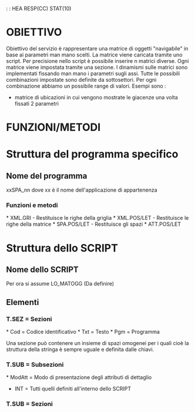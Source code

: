  :  : HEA RESP(CC) STAT(10)
# OBIETTIVO
 Obiettivo del servizio è rappresentare una matrice di oggetti "navigabile" in base ai parametri
 man mano scelti.
 La matrice viene caricata tramite uno script. Per precisione nello script è possibile
 inserire n matrici diverse. Ogni matrice viene impostata tramite una sezione.
 I dinamismi sulle matrici sono implementati fissando man mano i parametri
 sugli assi. Tutte le possibili combinazioni impostate sono definite da sottosettori.
 Per ogni combinazione abbiamo un possibile range di valori.
 Esempi sono : 
 - matrice di ubicazioni in cui vengono mostrate le giacenze una volta fissati 2 parametri

# FUNZIONI/METODI

# Struttura del programma specifico
## Nome del programma
xxSPA_nn dove xx è il nome dell'applicazione di appartenenza

### Funzioni e metodi
 \* XML.GRI - Restituisce le righe della griglia
 \* XML.POS/LET - Restituisce le righe della matrice
 \* SPA.POS/LET - Restituisce gli spazi
 \* ATT.POS/LET

# Struttura dello SCRIPT
## Nome dello SCRIPT
Per ora si assume LO_MATOGG (Da definire)
## Elementi
### T.SEZ = Sezioni
 \* Cod = Codice identificativo
 \* Txt = Testo
 \* Pgm = Programma

Una sezione può contenere un insieme di spazi omogenei per i quali cioè la struttura della  stringa è sempre uguale e definita dalle chiavi.
### T.SUB = Subsezioni
 \* ModAtt = Modo di presentazione degli attributi di dettaglio
   - INT  = Tutti quelli definiti all'interno dello SCRIPT
### T.SUB = Sezioni
